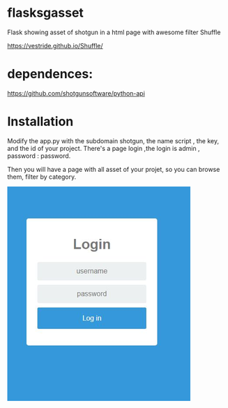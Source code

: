 # flasksgasset
Flask showing asset of shotgun in a html page with awesome filter Shuffle

https://vestride.github.io/Shuffle/

# dependences:

https://github.com/shotgunsoftware/python-api

# Installation 

Modify the app.py with the subdomain shotgun, the name script , the key, and the id of your project.
There's a page login ,the login is admin , password : password.

Then you will have a page with all asset of your projet, so you can browse them, filter by category.

![screenshot](login.jpg)
